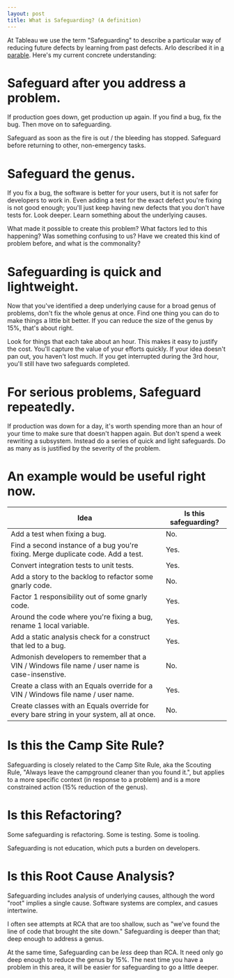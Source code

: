 ```yaml
---
layout: post
title: What is Safeguarding? (A definition)
---
```


At Tableau we use the term "Safeguarding" to describe a particular way of reducing future defects by learning from past defects. Arlo described it in [a parable](http://arlobelshee.com/improving-testing-is-not-safe-a-parable/). Here's my current concrete understanding:

Safeguard after you address a problem.
===

If production goes down, get production up again. If you find a bug, fix the bug. Then move on to safeguarding.

Safeguard as soon as the fire is out / the bleeding has stopped. Safeguard before returning to other, non-emergency tasks.

Safeguard the genus.
===

If you fix a bug, the software is better for your users, but it is not safer for developers to work in. Even adding a test for the exact defect you're fixing is not good enough; you'll just keep having new defects that you don't have tests for. Look deeper. Learn something about the underlying causes. 

What made it possible to create this problem? What factors led to this happening? Was something confusing to us? Have we created this kind of problem before, and what is the commonality?

Safeguarding is quick and lightweight.
===

Now that you've identified a deep underlying cause for a broad genus of problems, don't fix the whole genus at once. Find one thing you can do to make things a little bit better. If you can reduce the size of the genus by 15%, that's about right. 

Look for things that each take about an hour. This makes it easy to justify the cost. You'll capture the value of your efforts quickly. If your idea doesn't pan out, you haven't lost much. If you get interrupted during the 3rd hour, you'll still have two safeguards completed.

For serious problems, Safeguard repeatedly.
====

If production was down for a day, it's worth spending more than an hour of your time to make sure that doesn't happen again. But don't spend a week rewriting a subsystem. Instead do a series of quick and light safeguards. Do as many as is justified by the severity of the problem.

An example would be useful right now.
====

| Idea | Is this safeguarding? |
|------|-----------------------|
| Add a test when fixing a bug. | No. |
| Find a second instance of a bug you're fixing. Merge duplicate code. Add a test. | Yes. |
| Convert integration tests to unit tests. | Yes. |
| Add a story to the backlog to refactor some gnarly code. | No. | 
| Factor 1 responsibility out of some gnarly code. | Yes. |
| Around the code where you're fixing a bug, rename 1 local variable. | Yes. |
| Add a static analysis check for a construct that led to a bug. | Yes. |
| Admonish developers to remember that a VIN / Windows file name / user name is case-insenstive. | No. |
| Create a class with an Equals override for a VIN / Windows file name / user name. | Yes. |
| Create classes with an Equals override for every bare string in your system, all at once. | No. |


Is this the Camp Site Rule?
====

Safeguarding is closely related to the Camp Site Rule, aka the Scouting Rule, "Always leave the campground cleaner than you found it.", but applies to a more specific context (in response to a problem) and is a more constrained action (15% reduction of the genus).

Is this Refactoring?
====

Some safeguarding is refactoring. Some is testing. Some is tooling. 

Safeguarding is not education, which puts a burden on developers. 

Is this Root Cause Analysis?
====

Safeguarding includes analysis of underlying causes, although the word "root" implies a single cause. Software systems are complex, and casues intertwine. 

I often see attempts at RCA that are too shallow, such as "we've found the line of code that brought the site down." Safeguarding is deeper than that; deep enough to address a genus.

At the same time, Safeguarding can be *less* deep than RCA. It need only go deep enough to reduce the genus by 15%. The next time you have a problem in this area, it will be easier for safeguarding to go a little deeper.
